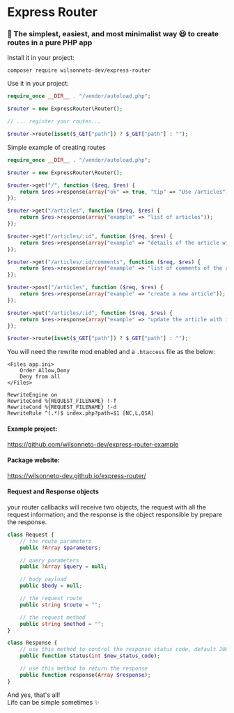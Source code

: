 # Express Router

### 🎈 The simplest, easiest, and most minimalist way 😃 to create routes in a pure PHP app

Install it in your project:
```console
composer require wilsonneto-dev/express-router
```

Use it in your project:
```php
require_once __DIR__ . "/vendor/autoload.php";

$router = new ExpressRouter\Router();

// ... register your routes...

$router->route(isset($_GET["path"]) ? $_GET["path"] : "");
```

Simple example of creating routes
```php
require_once __DIR__ . "/vendor/autoload.php";

$router = new ExpressRouter\Router();

$router->get("/", function ($req, $res) {
    return $res->response(array("ok" => true, "tip" => "Use /articles"));
});

$router->get("/articles", function ($req, $res) {
    return $res->response(array("example" => "list of articles"));
});

$router->get("/articles/:id", function ($req, $res) {
    return $res->response(array("example" => "details of the article with id " . $req->parameters["id"]));
});

$router->get("/articles/:id/comments", function ($req, $res) {
    return $res->response(array("example" => "list of comments of the article with id " . $req->parameters["id"]));
});

$router->post("/articles", function ($req, $res) {
    return $res->response(array("example" => "create a new article"));
});

$router->put("/articles/:id", function ($req, $res) {
    return $res->response(array("example" => "update the article with id " . $req->parameters["id"]));
});

$router->route(isset($_GET["path"]) ? $_GET["path"] : "");
```

You will need the rewrite mod enabled and a `.htaccess` file as the below: 
```
<Files app.ini> 
    Order Allow,Deny
    Deny from all
</Files>

RewriteEngine on
RewriteCond %{REQUEST_FILENAME} !-f
RewriteCond %{REQUEST_FILENAME} !-d
RewriteRule ^(.*)$ index.php?path=$1 [NC,L,QSA]
```

#### Example project:

https://github.com/wilsonneto-dev/express-router-example

#### Package website:

https://wilsonneto-dev.github.io/express-router/

#### Request and Response objects

your router callbacks will receive two objects, the request with all the request information; and the response is the object responsible by prepare the response.

```php
class Request {
    // the route parameters
    public ?Array $parameters;

    // query parameters 
    public ?Array $query = null;

    // body payload
    public $body = null;

    // the request route
    public string $route = "";

    // the request method
    public string $method = "";
}
```

```php
class Response {
    // use this method to control the response status code, default 200. 
    public function status(int $new_status_code);

    // use this method to return the response
    public function response(Array $response);
}
```

And yes, that's all! <br />
Life can be simple sometimes ✨
